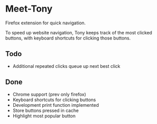 # Meet-Tony
Firefox extension for quick navigation.

To speed up website navigation, Tony keeps track of the most clicked buttons, with keyboard shortcuts for clicking those buttons.

## Todo
- Additional repeated clicks queue up next best click

## Done
- Chrome support (prev only firefox)
- Keyboard shortcuts for clicking buttons
- Development print function implemented
- Store buttons pressed in cache
- Highlight most popular button
